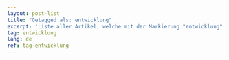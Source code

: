 ```yaml
---
layout: post-list
title: "Getagged als: entwicklung"
excerpt: 'Liste aller Artikel, welche mit der Markierung "entwicklung" versehen wurden.'  
tag: entwicklung
lang: de
ref: tag-entwicklung
---
```

